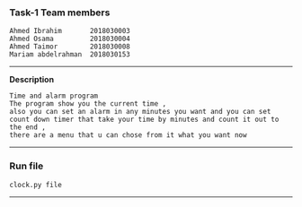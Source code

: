### Task-1 Team members
```
Ahmed Ibrahim       2018030003
Ahmed Osama         2018030004
Ahmed Taimor        2018030008
Mariam abdelrahman  2018030153
```
---

**Description**
```
Time and alarm program
The program show you the current time ,
also you can set an alarm in any minutes you want and you can set count down timer that take your time by minutes and count it out to the end ,
there are a menu that u can chose from it what you want now
```
---

### Run file
```
clock.py file
```
---

